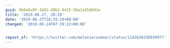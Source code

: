 ```yaml
---
guid: 9b0a6a9f-1b02-49b2-9425-58a1a35d691e
title: '2019.06.27, 20:29'
date: '2019-06-27T18:29:24+00:00'
changed: '2019-09-24T07:19:22+00:00'


repost_of: 'https://twitter.com/melaniersumner/status/1143620330939977728?s=19'
---
```


